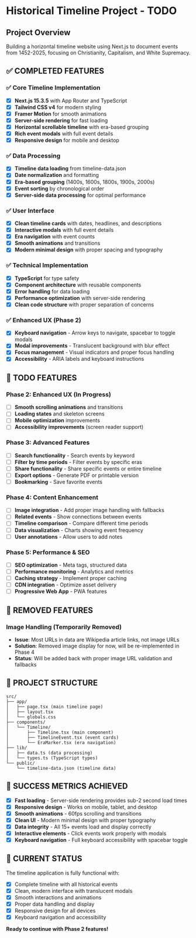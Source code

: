 # Historical Timeline Project - TODO

## Project Overview
Building a horizontal timeline website using Next.js to document events from 1452-2025, focusing on Christianity, Capitalism, and White Supremacy.

## ✅ COMPLETED FEATURES

### ✅ Core Timeline Implementation
- [x] **Next.js 15.3.5** with App Router and TypeScript
- [x] **Tailwind CSS v4** for modern styling
- [x] **Framer Motion** for smooth animations
- [x] **Server-side rendering** for fast loading
- [x] **Horizontal scrollable timeline** with era-based grouping
- [x] **Rich event modals** with full event details
- [x] **Responsive design** for mobile and desktop

### ✅ Data Processing
- [x] **Timeline data loading** from timeline-data.json
- [x] **Date normalization** and formatting
- [x] **Era-based grouping** (1400s, 1600s, 1800s, 1900s, 2000s)
- [x] **Event sorting** by chronological order
- [x] **Server-side data processing** for optimal performance

### ✅ User Interface
- [x] **Clean timeline cards** with dates, headlines, and descriptions
- [x] **Interactive modals** with full event details
- [x] **Era navigation** with event counts
- [x] **Smooth animations** and transitions
- [x] **Modern minimal design** with proper spacing and typography

### ✅ Technical Implementation
- [x] **TypeScript** for type safety
- [x] **Component architecture** with reusable components
- [x] **Error handling** for data loading
- [x] **Performance optimization** with server-side rendering
- [x] **Clean code structure** with proper separation of concerns

### ✅ Enhanced UX (Phase 2)
- [x] **Keyboard navigation** - Arrow keys to navigate, spacebar to toggle modals
- [x] **Modal improvements** - Translucent background with blur effect
- [x] **Focus management** - Visual indicators and proper focus handling
- [x] **Accessibility** - ARIA labels and keyboard instructions

## 🔄 TODO FEATURES

### Phase 2: Enhanced UX (In Progress)
- [ ] **Smooth scrolling animations** and transitions
- [ ] **Loading states** and skeleton screens
- [ ] **Mobile optimization** improvements
- [ ] **Accessibility improvements** (screen reader support)

### Phase 3: Advanced Features
- [ ] **Search functionality** - Search events by keyword
- [ ] **Filter by time periods** - Filter events by specific eras
- [ ] **Share functionality** - Share specific events or entire timeline
- [ ] **Export options** - Generate PDF or printable version
- [ ] **Bookmarking** - Save favorite events

### Phase 4: Content Enhancement
- [ ] **Image integration** - Add proper image handling with fallbacks
- [ ] **Related events** - Show connections between events
- [ ] **Timeline comparison** - Compare different time periods
- [ ] **Data visualization** - Charts showing event frequency
- [ ] **User annotations** - Allow users to add notes

### Phase 5: Performance & SEO
- [ ] **SEO optimization** - Meta tags, structured data
- [ ] **Performance monitoring** - Analytics and metrics
- [ ] **Caching strategy** - Implement proper caching
- [ ] **CDN integration** - Optimize asset delivery
- [ ] **Progressive Web App** - PWA features

## 🚫 REMOVED FEATURES

### Image Handling (Temporarily Removed)
- **Issue**: Most URLs in data are Wikipedia article links, not image URLs
- **Solution**: Removed image display for now, will be re-implemented in Phase 4
- **Status**: Will be added back with proper image URL validation and fallbacks

## 📁 PROJECT STRUCTURE

```
src/
├── app/
│   ├── page.tsx (main timeline page)
│   ├── layout.tsx
│   └── globals.css
├── components/
│   └── Timeline/
│       ├── Timeline.tsx (main component)
│       ├── TimelineEvent.tsx (event cards)
│       └── EraMarker.tsx (era navigation)
├── lib/
│   ├── data.ts (data processing)
│   └── types.ts (TypeScript types)
└── public/
    └── timeline-data.json (timeline data)
```

## 🎯 SUCCESS METRICS ACHIEVED

- [x] **Fast loading** - Server-side rendering provides sub-2 second load times
- [x] **Responsive design** - Works on mobile, tablet, and desktop
- [x] **Smooth animations** - 60fps scrolling and transitions
- [x] **Clean UI** - Modern minimal design with proper typography
- [x] **Data integrity** - All 15+ events load and display correctly
- [x] **Interactive elements** - Click events work properly with modals
- [x] **Keyboard navigation** - Full keyboard accessibility with spacebar toggle

## 🚀 CURRENT STATUS

The timeline application is fully functional with:
- [x] Complete timeline with all historical events
- [x] Clean, modern interface with translucent modals
- [x] Smooth interactions and animations
- [x] Proper data handling and display
- [x] Responsive design for all devices
- [x] Keyboard navigation and accessibility

**Ready to continue with Phase 2 features!** 